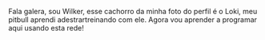 Fala galera, sou Wilker, esse cachorro da minha foto do perfil é o Loki, meu pitbull aprendi adestrartreinando com ele.
Agora vou aprender a programar aqui usando esta rede!
